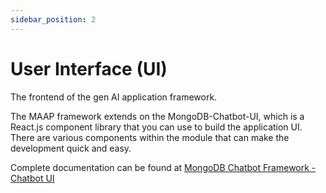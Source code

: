 ```yaml
---
sidebar_position: 2
---
```


# User Interface (UI)

The frontend of the gen AI application framework.

The MAAP framework extends on the MongoDB-Chatbot-UI, which is a React.js component library that you can use to build the application UI. There are various components within the module that can make the development quick and easy. 

Complete documentation can be found at [MongoDB Chatbot Framework - Chatbot UI](https://mongodb.github.io/chatbot/ui)